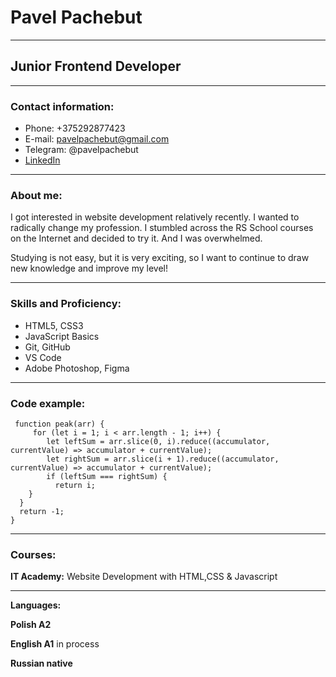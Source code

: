 # Pavel Pachebut 
---
## Junior Frontend Developer 
---
### Contact information: 

* Phone:  +375292877423
* E-mail: pavelpachebut@gmail.com
* Telegram: @pavelpachebut
* [LinkedIn](https://www.linkedin.com/in/pavel-pachebut-804a02251/)

---

### About me:

I got interested in website development relatively recently. I wanted to radically change my profession. I stumbled across the RS School courses on the Internet and decided to try it. And I was overwhelmed.

Studying is not easy, but it is very exciting, so I want to continue to draw new knowledge and improve my level!

---

### Skills and Proficiency:

* HTML5, CSS3
* JavaScript Basics
* Git, GitHub
* VS Code
* Adobe Photoshop, Figma

---

### Code example:
```
 function peak(arr) {
     for (let i = 1; i < arr.length - 1; i++) {
        let leftSum = arr.slice(0, i).reduce((accumulator, currentValue) => accumulator + currentValue);
        let rightSum = arr.slice(i + 1).reduce((accumulator, currentValue) => accumulator + currentValue);
        if (leftSum === rightSum) {
          return i;
    }
  }
  return -1;
}
```
---

### Courses:

__IT Academy:__ Website Development with HTML,CSS & Javascript

--- 

__Languages:__

__Polish A2__

__English A1__ in process

__Russian native__



